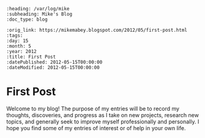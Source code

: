```eval_rst
:heading: /var/log/mike
:subheading: Mike's Blog
:doc_type: blog

:orig_link: https://mikemabey.blogspot.com/2012/05/first-post.html
:tags:
:day: 15
:month: 5
:year: 2012
:title: First Post
:datePublished: 2012-05-15T00:00:00
:dateModified: 2012-05-15T00:00:00
```
# First Post

Welcome to my blog! The purpose of my entries will be to record my thoughts, discoveries, and progress as I take on
new projects, research new topics, and generally seek to improve myself professionally and personally. I hope you find
some of my entries of interest or of help in your own life.
